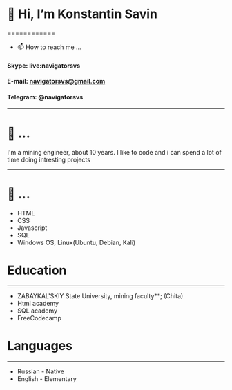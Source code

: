 # 👋 Hi, I’m Konstantin Savin

============

- 📫 How to reach me ...

#### Skype: live:navigatorsvs
#### E-mail: navigatorsvs@gmail.com
#### Telegram: @navigatorsvs


----------
# 👀 ...

I'm a mining engineer, about 10 years. I like to code and i can spend a lot of time doing intresting projects

----------

# 🌱 ... 

* HTML
* CSS
* Javascript
* SQL
* Windows OS, Linux(Ubuntu, Debian, Kali)

# Education
---------

* ZABAYKAL'SKIY State University, mining faculty**; (Chita)
* Html academy
* SQL academy
* FreeCodecamp


# Languages
----------------------------------------
* Russian - Native
* English - Elementary
